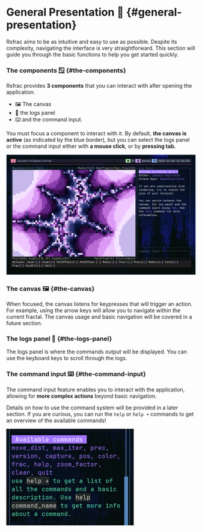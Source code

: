 # General Presentation 💎 {#general-presentation}

Rsfrac aims to be as intuitive and easy to use as possible. Despite its complexity, navigating the interface is very straightforward. This section will guide you through the basic functions to help you get started quickly.
 

### The components 🪟 {#the-components}

Rsfrac provides **3 components** that you can interact with after opening the application.
- 🖼️ The canvas 
- 📜 the logs panel
- ⌨️  and the command input. 

You must focus a component to interact with it. By default, **the canvas is active** (as indicated by the blue border), but you can select the logs panel or the command input either with **a mouse click**, or by **pressing tab.**


![Banner](https://raw.githubusercontent.com/SkwalExe/rsfrac/main/assets/banner.png)


### The canvas 🖼️ {#the-canvas}

When focused, the canvas listens for keypresses that will trigger an action. For example, using the arrow keys will allow you to navigate within the current fractal. The canvas usage and basic navigation will be covered in a future section.

### The logs panel 📜 {#the-logs-panel}

The logs panel is where the commands output will be displayed. You can use the keyboard keys to scroll through the logs.

### The command input ⌨️  {#the-command-input}

The command input feature enables you to interact with the application, allowing for **more complex actions** beyond basic navigation. 

Details on how to use the command system will be provided in a later section. If you are curious, you can run the `help` or `help +` commands to get an overview of the available commands!

![help command](./assets/help.png)
